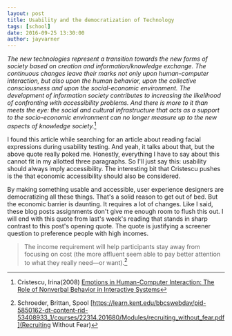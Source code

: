 ```yaml
---
layout: post
title: Usability and the democratization of Technology
tags: [school]
date: 2016-09-25 13:30:00
author: jayvarner
---
```


*The new technologies represent a transition towards the new forms of society based on creation and information/knowledge exchange. The continuous changes leave their marks not only upon human-computer interaction, but also upon the human behavior, upon the collective consciousness and upon the social-economic environment. The development of information society contributes to increasing the likelihood of confronting with accessibility problems. And there is more to it than meets the eye: the social and cultural infrastructure that acts as a support to the socio-economic environment can no longer measure up to the new aspects of knowledge society.*[^article]

[^article]:Cristescu, Irina(2008) [Emotions in Human-Computer Interaction: The Role of Nonverbal Behavior in Interactive Systems](http://revistaie.ase.ro/content/46/S%20-%20Irina%20Cristescu.pdf)

I found this article while searching for an article about reading facial expressions during usability testing. And yeah, it talks about that, but the above quote really poked me. Honestly, everything I have to say about this cannot fit in my allotted three paragraphs. So I'll just say this: usability should always imply accessibility. The interesting bit that Cristescu pushes is the that economic accessibility should also be considered.

By making something usable and accessible, user experience designers are democratizing all these things. That's a solid reason to get out of bed. But the economic barrier is daunting. It requires a lot of changes. Like I said, these blog posts assignments don't give me enough room to flush this out. I will end with this quote from last's week's reading that stands in sharp contrast to this post's opening quote. The quote is justifying a screener question to preference people with high incomes.

>The income requirement will help participants stay away from focusing on
cost (the more affluent seem able to pay better attention to what they really
need—or want).[^jerks]

[^jerks]:Schroeder, Brittan, Spool [https://learn.kent.edu/bbcswebdav/pid-5850162-dt-content-rid-53408933_1/courses/22314.201680/Modules/recruiting_without_fear.pdf](Recruiting Without Fear)
